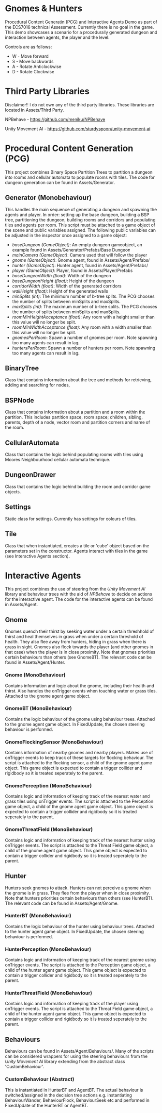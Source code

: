 # Gnomes & Hunters
 Procedural Content Generatin (PCG) and Interactive Agents Demo as part of the ECS7016 technical Assessment. Currently there is no goal in the game. This demo showcases a scenario for a procedurally generated dungeon and interaction between agents, the player and the level.

 Controls are as follows:
 - W - Move forward
 - S - Move backwards
 - A - Rotate Anticlockwise
 - D - Rotate Clockwise

# Third Party Libraries
Disclaimer!! I do not own any of the third party libraries. These libraries are located in Assets/Third Party.

NPBehave - https://github.com/meniku/NPBehave

Unity Movement AI - https://github.com/sturdyspoon/unity-movement-ai

# Procedural Content Generation (PCG)

This project combines Binary Space Partition Trees to partition a dungeon into rooms and cellular automata to populate rooms with tiles. The code for dungeon generation can be found in Assets/Generator.

## Generator (Monobehaviour)

This handles the main sequence of generating a dungeon and spawning the agents and player. In order: setting up the base dungeon, building a BSP tree, partitioning the dungeon, building rooms and corridors and populating tiles and agents per room. This script must be attached to a game object of the scene and public variables assigned. The following public variables can be adjusted in the inspector once assigned to a game object:

- *baseDungeon (GameObject)*: An empty dungeon gameobject, an example found in Assets/Generator/Prefabs/Base Dungeon
- *mainCamera (GameObject)*: Camera used that will follow the player
- *gnome (GameObject)*: Gnome agent, found in Assets/Agent/Prefabs/
- *hunter (GameObject)*: Hunter agent, found in Assets/Agent/Prefabs/
- *player (GameObject)*: Player, found in Assets/Player/Prefabs
- *baseDungeonWidth (float)*: Width of the dungeon
- *baseDungeonHeight (float)*: Height of the dungeon
- *corridorWidth (float)*: Width of the generated corridors
- *wallHeight (float)*: Height of the generated walls
- *minSplits (int)*: The minimum number of b-tree splits. The PCG chooses the number of splits between minSplits and maxSplits.
- *maxSplits (int)*: The maximum number of b-tree splits. The PCG chooses the number of splits between minSplits and maxSplits.
- *roomMinHeightAcceptance (float)*: Any room with a height smaller than this value will no longer be split.
- *roomMinWidthAcceptance (float)*: Any room with a width smaller than this value will no longer be split.
- *gnomesPerRoom*: Spawn a number of gnomes per room. Note spawning too many agents can result in lag.
- *huntersPerRoom*: Spawn a number of hunters per room. Note spawning too many agents can result in lag.

## BinaryTree
Class that contains information about the tree and methods for retrieving, adding and searching for nodes,

## BSPNode
Class that contains information about a partition and a room within the partition. This includes partition space, room space; children, sibling, parents, depth of a node, vector room and partition corners and name of the room.

## CellularAutomata
Class that contains the logic behind populating rooms with tiles using Moores Neighbourhood cellular automata technique. 

## DungeonDrawer
Class that contains the logic behind building the room and corridor game objects. 

## Settings
Static class for settings. Currently has settings for colours of tiles.

## Tile
Class that when instantiated, creates a tile or 'cube' object based on the parameters set in the constructor. Agents interact with tiles in the game (see Interactive Agents section).


# Interactive Agents
This project combines the use of steering from the *Unity Movement AI* library and behaviour trees with the aid of *NPBehave* to decide on actions for the interactive agent. The code for the interactive agents can be found in Assets/Agent.

## Gnome
Gnomes quench their thirst by seeking water under a certain threshhold of thirst and heal themselves in grass when under a certain threshold of health. They also flee away from hunters, hiding in grass when there is grass in sight. Gnomes also flock towards the player (and other gnomes in that case) when the player is in close proximity. Note that gnomes priorities certain behaviours than others (see GnomeBT). The relevant code can be found in Assets/Agent/Hunter.

### Gnome (MonoBehaviour)
Contains information and logic about the gnome, including their health and thirst. Also handles the onTrigger events when touching water or grass tiles. Attached to the gnome agent game object.

### GnomeBT (MonoBehaviour)
Contains the logic behaviour of the gnome using behaviour trees. Attached to the gnome agent game object. In FixedUpdate, the chosen steering behaviour is performed.

### GnomeFlockingSensor (MonoBehaviour)
Contains information of nearby gnomes and nearby players. Makes use of onTrigger events to keep track of these targets for flocking behaviour. The script is attached to the flocking sensor, a child of the gnome agent game object. This game object is expected to contain a trigger collider and rigidbody so it is treated seperately to the parent.

### GnomePerception (MonoBehaviour)
Contains logic and information of keeping track of the nearest water and grass tiles using onTrigger events. The script is attached to the Perception game object, a child of the gnome agent game object. This game object is expected to contain a trigger collider and rigidbody so it is treated seperately to the parent.

### GnomeThreatField (MonoBehaviour)
Contains logic and information of keeping track of the nearest hunter using onTrigger events. The script is attached to the Threat Field game object, a child of the gnome agent game object. This game object is expected to contain a trigger collider and rigidbody so it is treated seperately to the parent.

## Hunter
Hunters seek gnomes to attack. Hunters can not perceive a gnome when the gnome is in grass. They flee from the player when in close proximity. Note that hunters priorities certain behaviours than others (see HunterBT). The relevant code can be found in Assets/Agent/Gnome.

### HunterBT (MonoBehaviour)
Contains the logic behaviour of the hunter using behaviour trees. Attached to the hunter agent game object. In FixedUpdate, the chosen steering behaviour is performed.
 
### HunterPerception (MonoBehaviour)
Contains logic and information of keeping track of the nearest gnome using onTrigger events. The script is attached to the Perception game object, a child of the hunter agent game object. This game object is expected to contain a trigger collider and rigidbody so it is treated seperately to the parent.

### HunterThreatField (MonoBehaviour)
Contains logic and information of keeping track of the player using onTrigger events. The script is attached to the Threat Field game object, a child of the hunter agent game object. This game object is expected to contain a trigger collider and rigidbody so it is treated seperately to the parent.

## Behaviours
Behaviours can be found in Assets/Agent/Behaviours/. Many of the scripts can be considered wrappers for using the steering behaviours from the *Unity Movement AI* library extending from the abstract class 'CustomBehaviour'. 

### CustomBehaviour (Abstract)
This is instantiated in HunterBT and AgentBT. The actual behaviour is switched/assigned in the decision tree actions e.g. instantiating BehaviourWander, BehaviourFlock, BehaviourSeek etc and performed in FixedUpdate of the HunterBT or AgentBT.